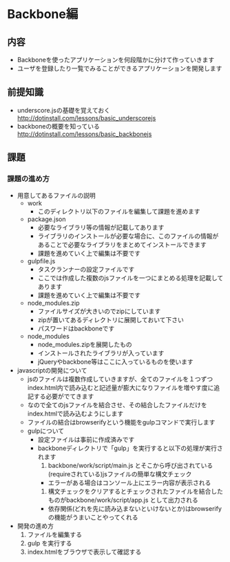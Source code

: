 # Backbone編

## 内容
* Backboneを使ったアプリケーションを何段階かに分けて作っていきます
* ユーザを登録したり一覧でみることができるアプリケーションを開発します

## 前提知識
* underscore.jsの基礎を覚えておく
http://dotinstall.com/lessons/basic_underscorejs
* backboneの概要を知っている
http://dotinstall.com/lessons/basic_backbonejs

## 課題
### 課題の進め方
* 用意してあるファイルの説明
  * work
    * このディレクトリ以下のファイルを編集して課題を進めます
  * package.json
    * 必要なライブラリ等の情報が記載してあります
    * ライブラリのインストールが必要な場合に、このファイルの情報があることで必要なライブラリをまとめてインストールできます
    * 課題を進めていく上で編集は不要です
  * gulpfile.js
    * タスクランナーの設定ファイルです
    * ここでは作成した複数のjsファイルを一つにまとめる処理を記載してあります
    * 課題を進めていく上で編集は不要です
  * node_modules.zip
    * ファイルサイズが大きいのでzipにしています
    * zipが置いてあるディレクトリに展開しておいて下さい
    * パスワードはbackboneです
  * node_modules
    * node_modules.zipを展開したもの
    * インストールされたライブラリが入っています
    * jQueryやbackbone等はここに入っているものを使います
* javascriptの開発について
  * jsのファイルは複数作成していきますが、全てのファイルを１つずつindex.html内で読み込むと記述量が膨大になりファイルを増やす度に追記する必要がでてきます
  * なので全てのjsファイルを結合させ、その結合したファイルだけをindex.htmlで読み込むようにします
  * ファイルの結合はbrowserifyという機能をgulpコマンドで実行します
  * gulpについて
    * 設定ファイルは事前に作成済みです
    * backboneディレクトリで「gulp」を実行すると以下の処理が実行されます
      1. backbone/work/script/main.js とそこから呼び出されている(requireされている)jsファイルの簡単な構文チェック
        * エラーがある場合はコンソール上にエラー内容が表示される
      1. 構文チェックをクリアするとチェックされたファイルを結合したものがbackbone/work/script/app.js として出力される
        * 依存関係(どれを先に読み込まないといけないとか)はbrowserifyの機能がうまいことやってくれる
* 開発の進め方
  1. ファイルを編集する
  1. gulp を実行する
  1. index.htmlをブラウザで表示して確認する
